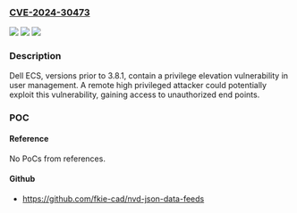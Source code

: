 ### [CVE-2024-30473](https://cve.mitre.org/cgi-bin/cvename.cgi?name=CVE-2024-30473)
![](https://img.shields.io/static/v1?label=Product&message=ECS&color=blue)
![](https://img.shields.io/static/v1?label=Version&message=N%2FA%3C%203.8.1.1%20&color=brighgreen)
![](https://img.shields.io/static/v1?label=Vulnerability&message=CWE-269%3A%20Improper%20Privilege%20Management&color=brighgreen)

### Description

Dell ECS, versions prior to 3.8.1, contain a privilege elevation vulnerability in user management. A remote high privileged attacker could potentially exploit this vulnerability, gaining access to unauthorized end points.

### POC

#### Reference
No PoCs from references.

#### Github
- https://github.com/fkie-cad/nvd-json-data-feeds

